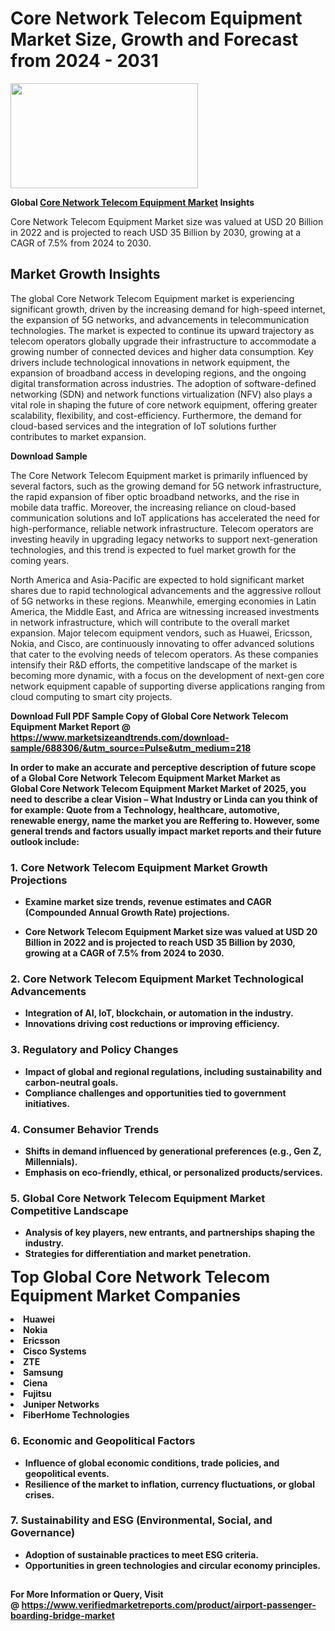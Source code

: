 <H1>Core Network Telecom Equipment Market Size, Growth and Forecast from 2024 - 2031</H1><img class="aligncenter size-medium wp-image-584254" src="https://thirdeyenews.in/wp-content/uploads/2024/09/Global-Market-Research-300x168.jpeg" alt="" width="300" height="168" /><p><strong>Global&nbsp;<a href="https://www.marketsizeandtrends.com/download-sample/688306/&amp;utm_source=Pulse&amp;utm_medium=218">Core Network Telecom Equipment Market</a> Insights</strong></p><p>Core Network Telecom Equipment Market size was valued at USD 20 Billion in 2022 and is projected to reach USD 35 Billion by 2030, growing at a CAGR of 7.5% from 2024 to 2030.</p><p><h2>Market Growth Insights</h2> <p>The global Core Network Telecom Equipment market is experiencing significant growth, driven by the increasing demand for high-speed internet, the expansion of 5G networks, and advancements in telecommunication technologies. The market is expected to continue its upward trajectory as telecom operators globally upgrade their infrastructure to accommodate a growing number of connected devices and higher data consumption. Key drivers include technological innovations in network equipment, the expansion of broadband access in developing regions, and the ongoing digital transformation across industries. The adoption of software-defined networking (SDN) and network functions virtualization (NFV) also plays a vital role in shaping the future of core network equipment, offering greater scalability, flexibility, and cost-efficiency. Furthermore, the demand for cloud-based services and the integration of IoT solutions further contributes to market expansion.</p> <p><strong>Download Sample</strong></p> <p>The Core Network Telecom Equipment market is primarily influenced by several factors, such as the growing demand for 5G network infrastructure, the rapid expansion of fiber optic broadband networks, and the rise in mobile data traffic. Moreover, the increasing reliance on cloud-based communication solutions and IoT applications has accelerated the need for high-performance, reliable network infrastructure. Telecom operators are investing heavily in upgrading legacy networks to support next-generation technologies, and this trend is expected to fuel market growth for the coming years.</p> <p>North America and Asia-Pacific are expected to hold significant market shares due to rapid technological advancements and the aggressive rollout of 5G networks in these regions. Meanwhile, emerging economies in Latin America, the Middle East, and Africa are witnessing increased investments in network infrastructure, which will contribute to the overall market expansion. Major telecom equipment vendors, such as Huawei, Ericsson, Nokia, and Cisco, are continuously innovating to offer advanced solutions that cater to the evolving needs of telecom operators. As these companies intensify their R&D efforts, the competitive landscape of the market is becoming more dynamic, with a focus on the development of next-gen core network equipment capable of supporting diverse applications ranging from cloud computing to smart city projects.</p> <p><strong></p><p><span class=""><strong>Download Full PDF Sample Copy of Global Core Network Telecom Equipment Market Report</strong> @ <a href="https://www.marketsizeandtrends.com/download-sample/688306/&amp;utm_source=Pulse&amp;utm_medium=218" target="_blank">https://www.marketsizeandtrends.com/download-sample/688306/&amp;utm_source=Pulse&amp;utm_medium=218</a></span></p><p>In order to make an accurate and perceptive description of future scope of a Global&nbsp;Core Network Telecom Equipment Market Market as Global&nbsp;Core Network Telecom Equipment Market Market of 2025, you need to describe a clear Vision &ndash; What Industry or Linda can you think of for example: Quote from a Technology, healthcare, automotive, renewable energy, name the market you are Reffering to. However, some general trends and factors usually impact market reports and their future outlook include:</p><h3>1.&nbsp;<strong>Core Network Telecom Equipment Market Growth Projections</strong></h3><ul><li>Examine market size trends, revenue estimates and CAGR (Compounded Annual Growth Rate) projections.</li><li><p>Core Network Telecom Equipment Market size was valued at USD 20 Billion in 2022 and is projected to reach USD 35 Billion by 2030, growing at a CAGR of 7.5% from 2024 to 2030.</p></li></ul><h3>2.&nbsp;<strong>Core Network Telecom Equipment Market Technological Advancements</strong></h3><ul><li>Integration of AI, IoT, blockchain, or automation in the industry.</li><li>Innovations driving cost reductions or improving efficiency.</li></ul><h3>3.&nbsp;<strong>Regulatory and Policy Changes</strong></h3><ul><li>Impact of global and regional regulations, including sustainability and carbon-neutral goals.</li><li>Compliance challenges and opportunities tied to government initiatives.</li></ul><h3>4.&nbsp;<strong>Consumer Behavior Trends</strong></h3><ul><li>Shifts in demand influenced by generational preferences (e.g., Gen Z, Millennials).</li><li>Emphasis on eco-friendly, ethical, or personalized products/services.</li></ul><h3>5.&nbsp;<strong>Global Core Network Telecom Equipment Market Competitive Landscape</strong></h3><ul><li>Analysis of key players, new entrants, and partnerships shaping the industry.</li><li>Strategies for differentiation and market penetration.</li></ul><p data-pm-slice="1 1 []"><span style="color: inherit; font-family: inherit; font-size: 25px;">Top Global Core Network Telecom Equipment Market Companies</span></p><div class="" data-test-id=""><p><li>Huawei</li><li> Nokia</li><li> Ericsson</li><li> Cisco Systems</li><li> ZTE</li><li> Samsung</li><li> Ciena</li><li> Fujitsu</li><li> Juniper Networks</li><li> FiberHome Technologies</li></p></div><h3>6.&nbsp;<strong>Economic and Geopolitical Factors</strong></h3><ul><li>Influence of global economic conditions, trade policies, and geopolitical events.</li><li>Resilience of the market to inflation, currency fluctuations, or global crises.</li></ul><h3>7.&nbsp;<strong>Sustainability and ESG (Environmental, Social, and Governance)</strong></h3><ul><li>Adoption of sustainable practices to meet ESG criteria.</li><li>Opportunities in green technologies and circular economy principles.</li></ul><h2><strong style="font-size: 14px;">For More Information or Query, Visit @&nbsp;</strong><a style="background-color: #ffffff; font-size: 14px;" href="https://www.marketsizeandtrends.com/report/core-network-telecom-equipment-market/" target="_blank">https://www.verifiedmarketreports.com/product/airport-passenger-boarding-bridge-market</a></h2>
